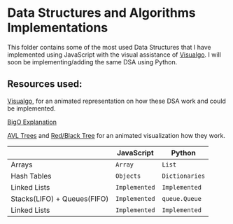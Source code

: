 # Data Structures and Algorithms Implementations

This folder contains some of the most used Data Structures that I have implemented using JavaScript with the visual assistance of [Visualgo](https://visualgo.net/en). I will soon be implementing/adding the same DSA using Python.

## Resources used:

[Visualgo](https://visualgo.net), for an animated representation on how these DSA work and could be implemented.

[BigO Explanation](https://medium.com/@mendozabridget777/big-o-notation-time-space-complexity-9bc31952052c)

[AVL Trees](https://www.cs.usfca.edu/~galles/visualization/AVLtree.html) and [Red/Black Tree](https://www.cs.usfca.edu/~galles/visualization/RedBlack.html) for an animated visualization how they work.


|                |JavaScript                          |Python                         |
|----------------|-------------------------------|-----------------------------|
|Arrays|`Array`            |`List`          |
|Hash Tables          |`Objects`            |`Dictionaries`           |
|Linked Lists          |`Implemented`|`Implemented`|
|Stacks(LIFO) + Queues(FIFO)         |`Implemented`|`queue.Queue`|
|Linked Lists          |`Implemented`|`Implemented`|
